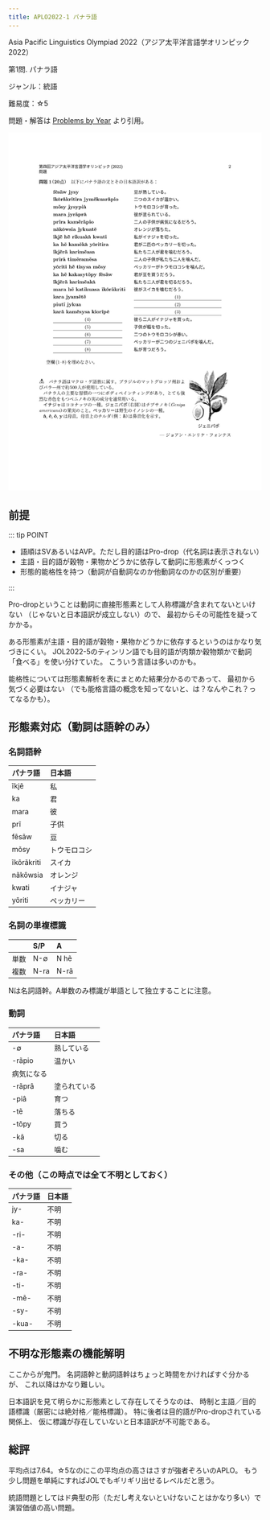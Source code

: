 ```yaml
---
title: APLO2022-1 パナラ語
---
```


Asia Pacific Linguistics Olympiad 2022（アジア太平洋言語学オリンピック2022）

第1問. パナラ語

ジャンル：統語

難易度：☆5

問題・解答は
[Problems by Year](https://aplo.asia/problems-by-year/)
より引用。

![image](./problem.jpg)

## 前提

::: tip POINT

- 語順はSVあるいはAVP。ただし目的語はPro-drop（代名詞は表示されない）
- 主語・目的語が穀物・果物かどうかに依存して動詞に形態素がくっつく
- 形態的能格性を持つ（動詞が自動詞なのか他動詞なのかの区別が重要）

:::

Pro-dropということは動詞に直接形態素として人称標識が含まれてないといけない
（じゃないと日本語訳が成立しない）ので、
最初からその可能性を疑ってかかる。

ある形態素が主語・目的語が穀物・果物かどうかに依存するというのはかなり気づきにくい。
JOL2022-5のティンリン語でも目的語が肉類か穀物類かで動詞「食べる」を使い分けていた。
こういう言語は多いのかも。

能格性については形態素解析を表にまとめた結果分かるのであって、
最初から気づく必要はない
（でも能格言語の概念を知ってないと、は？なんやこれ？ってなるかも）。

## 形態素対応（動詞は語幹のみ）

### 名詞語幹

| パナラ語 | 日本語 |
| :-- | :-- |
| ĩkjẽ | 私 |
| ka | 君 |
| mara | 彼 |
| prĩ | 子供 |
| fêsãw | 豆 |
| mõsy | トウモロコシ |
| ĩkôrãkriti | スイカ |
| nãkôwsia | オレンジ |
| kwati | イナジャ |
| yôriti | ペッカリー |

### 名詞の単複標識

| | S/P | A |
| :-: | :-- | :-- |
| 単数 | N-∅ | N hẽ |
| 複数 | N-ra | N-rã |

Nは名詞語幹。A単数のみ標識が単語として独立することに注意。

### 動詞

| パナラ語 | 日本語 |
| :-- | :-- |
| -∅ | 熟している |
| -rãpio | 温かい |
| 病気になる |
| -rãprâ | 塗られている |
| -piâ | 育つ |
| -tẽ | 落ちる |
| -tõpy | 買う |
| -kâ | 切る |
| -sa | 噛む |

### その他（この時点では全て不明としておく）

| パナラ語 | 日本語 |
| :-- | :-- |
| jy- | 不明 |
| ka- | 不明 |
| -ri- | 不明 |
| -a- | 不明 |
| -ka- | 不明 |
| -ra- | 不明 |
| -ti- | 不明 |
| -mẽ- | 不明 |
| -sy- | 不明 |
| -kua- | 不明 |

## 不明な形態素の機能解明

ここからが鬼門。
名詞語幹と動詞語幹はちょっと時間をかければすぐ分かるが、
これ以降はかなり難しい。

日本語訳を見て明らかに形態素として存在してそうなのは、
時制と主語／目的語標識（厳密には絶対格／能格標識）。
特に後者は目的語がPro-dropされている関係上、
仮に標識が存在していないと日本語訳が不可能である。

## 総評

平均点は7.64。☆5なのにこの平均点の高さはさすが強者ぞろいのAPLO。
もう少し問題を単純にすればJOLでもギリギリ出せるレベルだと思う。

統語問題としてはド典型の形（ただし考えないといけないことはかなり多い）で演習価値の高い問題。
